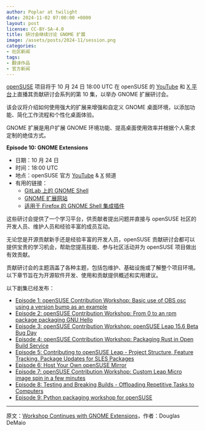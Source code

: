 ```yaml
---
author: Poplar at twilight
date: 2024-11-02 07:00:00 +0800
layout: post
license: CC-BY-SA-4.0
title: 研讨会继续讨论 GNOME 扩展
image: /assets/posts/2024-11/session.png
categories:
- 社区新闻
tags:
- 翻译作品
- 官方新闻
---
```


[openSUSE] 项目将于 10 月 24 日 18:00 UTC 在 openSUSE 的 [YouTube] 和 [X 平台][x]上直播其贡献研讨会系列的第 10 集，以举办 GNOME 扩展研讨会。

[openSUSE]: https://www.get.opensuse.org/

该会议将介绍如何使用强大的扩展来增强和自定义 GNOME 桌面环境，以添加功能、简化工作流程和个性化桌面体验。

GNOME 扩展是用户扩展 GNOME 环境功能、提高桌面使用效率并根据个人需求定制的绝佳方式。

**Episode 10: GNOME Extensions**

- 日期：10 月 24 日
- 时间：18:00 UTC
- 地点：openSUSE 官方 [YouTube] & [X] 频道
- 有用的链接：
    - [GitLab 上的 GNOME Shell][olink1]
    - [GNOME 扩展网站][olink2]
    - [适用于 Firefox 的 GNOME Shell 集成插件][olink3]

[YouTube]: https://www.youtube.com/opensusetv
[X]: https://x.com/opensuse
[olink1]: https://gitlab.gnome.org/GNOME/gnome-shell
[olink2]: https://extensions.gnome.org/
[olink3]: https://addons.mozilla.org/en-US/firefox/addon/gnome-shell-integration/

这些研讨会提供了一个学习平台，供贡献者提出问题并直接与 openSUSE 社区的开发人员、维护人员和经验丰富的成员互动。

无论您是开源贡献新手还是经验丰富的开发人员，openSUSE 贡献研讨会都可以提供宝贵的学习机会，帮助您提高技能、参与社区活动并为 openSUSE 项目做出有效贡献。

贡献研讨会的主题涵盖了各种主题，包括包维护、基础设施或了解整个项目环境。以下章节旨在为开源软件开发、使用和贡献提供概述和实用建议。

以下剧集已经发布：

- [Episode 1: openSUSE Contribution Workshop: Basic use of OBS osc using a version bump as an example](https://www.youtube.com/watch?v=8DVEZR_YodA)
- [Episode 2: openSUSE Contribution Workshop: From 0 to an rpm package packaging GNU Hello](https://youtu.be/EQ5NWsW_tjo?si=lsMShfNPb5MSgdLt)
- [Episode 3: openSUSE Contribution Workshop: openSUSE Leap 15.6 Beta Bug Day](https://youtu.be/rfP-IXwKRAE?si=TwVTgvaPRaoYjWtz)
- [Episode 4: openSUSE Contribution Workshop: Packaging Rust in Open Build Service](https://youtu.be/J__6pqGbR3o?si=WJpWsMlpWJ6mzZTk)
- [Episode 5: Contributing to openSUSE Leap - Project Structure, Feature Tracking, Package Updates for SLES Packages](https://youtu.be/C-zLzy3IvvE?si=3oJ1YueK_IFmde1B)
- [Episode 6: Host Your Own openSUSE Mirror](https://youtu.be/aR3kPugKcGc?si=9DdInq5yHW_RY5dK)
- [Episode 7: openSUSE Contribution Workshop: Custom Leap Micro image spin in a few minutes](https://youtu.be/Qg7r_swbkCY?si=QMAXFWUyKYIqH_VF)
- [Episode 8: Testing and Breaking Builds - Offloading Repetitive Tasks to Computers](https://www.youtube.com/live/ZjJvrO0BVlY?si=bhE51JnxS8aXm1qz)
- [Episode 9: Python packaging workshop for openSUSE](https://www.youtube.com/live/Hznz1lEQZ3c?si=Ksf-u3qiuuizRUaZ)

----

原文：[Workshop Continues with GNOME Extensions](https://news.opensuse.org/2024/10/23/workshop-continues-with-gnome-extensions/)，作者：Douglas DeMaio